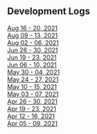 ## Development Logs
[Aug 16 - 20, 2021](./devlogs/08162021.md) <br/>
[Aug 09 - 13, 2021](./devlogs/08092021.md) <br/>
[Aug 02 - 06, 2021](./devlogs/08022021.md) <br/>
[Jun 26 - 30, 2021](./devlogs/07262021.md) <br/>
[Jun 19 - 23, 2021](./devlogs/07192021.md) <br/>
[Jun 06 - 10, 2021](./devlogs/06072021.md) <br/>
[May 30 - 04, 2021](./devlogs/05302021.md) <br/>
[May 24 - 27, 2021](./devlogs/05242021.md) <br/>
[May 10 - 15, 2021](./devlogs/05102021.md) <br/>
[May 03 - 07, 2021](./devlogs/05032021.md) <br/>
[Apr 26 - 30, 2021](./devlogs/04262021.md) <br/>
[Apr 19 - 23, 2021](./devlogs/04192021.md) <br/>
[Apr 12 - 16, 2021](./devlogs/04122021.md) <br/>
[Apr 05 - 09, 2021](./devlogs/04052021.md) <br/>
